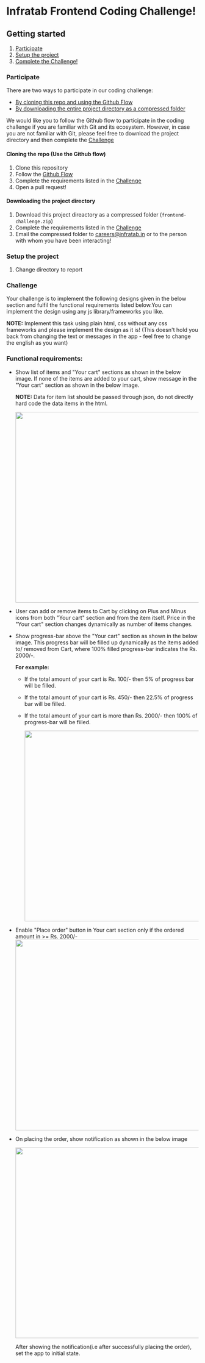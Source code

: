 # Infratab Frontend Coding Challenge!

## Getting started
1. [Participate](#participate)
2. [Setup the project](#setup-the-project)
3. [Complete the Challenge!](#challenge)

### Participate
There are two ways to participate in our coding challenge:
- [By cloning this repo and using the Github Flow](#cloning-the-repo-use-the-github-flow)
- [By downloading the entire project directory as a compressed folder](#downloading-the-project-directory)

We would like you to follow the Github flow to participate in the coding challenge if you are familiar with Git and its ecosystem. However, in case you are not familiar with Git, please feel free to download the project directory and then complete the [Challenge](#challenge)

#### Cloning the repo (Use the Github flow)
1. Clone this repository
2. Follow the [Github Flow](https://guides.github.com/introduction/flow/)
3. Complete the requirements listed in the [Challenge](#challenge)
4. Open a pull request!

#### Downloading the project directory
1. Download this project direactory as a compressed folder (`frontend-challenge.zip`)
2. Complete the requirements listed in the [Challenge](#challenge)
3. Email the compressed folder to careers@infratab.in or to the person with whom you have been interacting!

### Setup the project
1. Change directory to report

### Challenge

Your challenge is to implement the following designs given in the below section and fulfil the functional requirements listed below.You can implement the design using any js library/frameworks you like.

**NOTE:** Implement this task using plain html, css without any css frameworks and please implement the design as it is! (This doesn't hold you back from changing the text or messages in the app - feel free to change the english as you want)

### Functional requirements:

- Show list of items and "Your cart" sections as shown in the below image. If none of the items are added to your cart, show message in the "Your cart" section as shown in the below image.

   **NOTE:** Data for item list should be passed through json, do not directly hard code the data items in the html. 

   <img src='https://user-images.githubusercontent.com/13765124/27330493-404effba-55d7-11e7-83a8-5e84a55a8e5e.png' width=500 />


- User can add or remove items to Cart by clicking on Plus and Minus icons from both "Your cart" section and from the item itself. Price in the "Your cart" section changes dynamically as number of items changes.

- Show progress-bar above the "Your cart" section as shown in the below image. This progress bar will be filled up dynamically as the items added to/ removed from Cart, where 100% filled progress-bar indicates the Rs. 2000/-.

  **For example:**

  - If the total amount of your cart is Rs. 100/- then 5% of progress bar will be filled.
  - If the total amount of your cart is Rs. 450/- then 22.5% of progress bar will be filled.
  - If the total amount of your cart is more than Rs. 2000/- then 100% of progress-bar will be fiiled.
  
       <img src='https://user-images.githubusercontent.com/13765124/27329829-b5a97c2a-55d4-11e7-9b81-b3fc75095c4b.png' width=500 />
  
- Enable "Place order" button in Your cart section only if the ordered amount in >= Rs. 2000/-
         <img src='https://user-images.githubusercontent.com/13765124/27329922-1eaebe60-55d5-11e7-9563-08d9bbe6cf25.png' width=500 />


- On placing the order, show notification as shown in the below image
 
     <img src='https://user-images.githubusercontent.com/13765124/27330380-c503eb4a-55d6-11e7-9b2d-05b186657f66.png' width=500 />
     
     After showing the notification(i.e after successfully placing the order), set the app to initial state.
